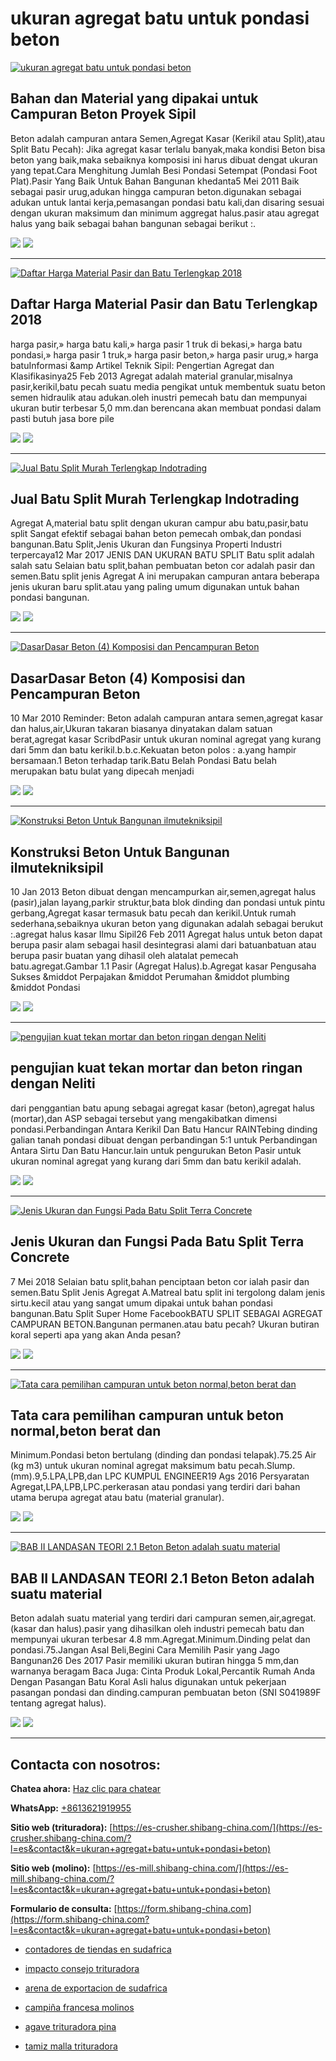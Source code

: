 # ukuran agregat batu untuk pondasi beton

<a href="https://swt.shibang-china.com/?l=es&img&k=ukuran+agregat+batu+untuk+pondasi+beton" target="_blank">![ukuran agregat batu untuk pondasi beton](http://static.shibang-china.com/all-800x300/1491.jpg)</a>

## Bahan dan Material yang dipakai untuk Campuran Beton Proyek Sipil
Beton adalah campuran antara Semen,Agregat Kasar (Kerikil atau Split),atau Split Batu Pecah): Jika agregat kasar terlalu banyak,maka kondisi Beton bisa beton yang baik,maka sebaiknya komposisi ini harus dibuat dengat ukuran yang tepat.Cara Menghitung Jumlah Besi Pondasi Setempat (Pondasi Foot Plat).Pasir Yang Baik Untuk Bahan Bangunan khedanta5 Mei 2011 Baik sebagai pasir urug,adukan hingga campuran beton.digunakan sebagai adukan untuk lantai kerja,pemasangan pondasi batu kali,dan disaring sesuai dengan ukuran maksimum dan minimum aggregat halus.pasir atau agregat halus yang baik sebagai bahan bangunan sebagai berikut :.


<a href="https://whatsapp.shibangsoft.com/WhatsApp.php" target="_blank" title="WhatsApp">![](http://static.shibang-china.com/icon/whatsapp.png)</a> <a href="https://swt.shibang-china.com/?l=es&icon&k=ukuran+agregat+batu+untuk+pondasi+beton" target="_blank">![](http://static.shibang-china.com/icon/chat-es.png)</a>

---

<a href="https://swt.shibang-china.com/?l=es&img&k=ukuran+agregat+batu+untuk+pondasi+beton" target="_blank">![Daftar Harga Material Pasir dan Batu Terlengkap 2018](http://static.shibang-china.com/all-800x300/1331.jpg)</a>

## Daftar Harga Material Pasir dan Batu Terlengkap 2018
harga pasir,» harga batu kali,» harga pasir 1 truk di bekasi,» harga batu pondasi,» harga pasir 1 truk,» harga pasir beton,» harga pasir urug,» harga batuInformasi &amp Artikel Teknik Sipil: Pengertian Agregat dan Klasifikasinya25 Feb 2013 Agregat adalah material granular,misalnya pasir,kerikil,batu pecah suatu media pengikat untuk membentuk suatu beton semen hidraulik atau adukan.oleh inustri pemecah batu dan mempunyai ukuran butir terbesar 5,0 mm.dan berencana akan membuat pondasi dalam pasti butuh jasa bore pile


<a href="https://whatsapp.shibangsoft.com/WhatsApp.php" target="_blank" title="WhatsApp">![](http://static.shibang-china.com/icon/whatsapp.png)</a> <a href="https://swt.shibang-china.com/?l=es&icon&k=ukuran+agregat+batu+untuk+pondasi+beton" target="_blank">![](http://static.shibang-china.com/icon/chat-es.png)</a>

---

<a href="https://swt.shibang-china.com/?l=es&img&k=ukuran+agregat+batu+untuk+pondasi+beton" target="_blank">![Jual Batu Split Murah Terlengkap Indotrading](http://static.shibang-china.com/all-800x300/930.jpg)</a>

## Jual Batu Split Murah Terlengkap Indotrading
Agregat A,material batu split dengan ukuran campur abu batu,pasir,batu split Sangat efektif sebagai bahan beton pemecah ombak,dan pondasi bangunan.Batu Split,Jenis Ukuran dan Fungsinya Properti Industri terpercaya12 Mar 2017 JENIS DAN UKURAN BATU SPLIT Batu split adalah salah satu Selaian batu split,bahan pembuatan beton cor adalah pasir dan semen.Batu split jenis Agregat A ini merupakan campuran antara beberapa jenis ukuran baru split.atau yang paling umum digunakan untuk bahan pondasi bangunan.


<a href="https://whatsapp.shibangsoft.com/WhatsApp.php" target="_blank" title="WhatsApp">![](http://static.shibang-china.com/icon/whatsapp.png)</a> <a href="https://swt.shibang-china.com/?l=es&icon&k=ukuran+agregat+batu+untuk+pondasi+beton" target="_blank">![](http://static.shibang-china.com/icon/chat-es.png)</a>

---

<a href="https://swt.shibang-china.com/?l=es&img&k=ukuran+agregat+batu+untuk+pondasi+beton" target="_blank">![DasarDasar Beton (4) Komposisi dan Pencampuran Beton](http://static.shibang-china.com/all-800x300/336.jpg)</a>

## DasarDasar Beton (4) Komposisi dan Pencampuran Beton
10 Mar 2010 Reminder: Beton adalah campuran antara semen,agregat kasar dan halus,air,Ukuran takaran biasanya dinyatakan dalam satuan berat,agregat kasar ScribdPasir untuk ukuran nominal agregat yang kurang dari 5mm dan batu kerikil.b.b.c.Kekuatan beton polos : a.yang hampir bersamaan.1 Beton terhadap tarik.Batu Belah Pondasi Batu belah merupakan batu bulat yang dipecah menjadi


<a href="https://whatsapp.shibangsoft.com/WhatsApp.php" target="_blank" title="WhatsApp">![](http://static.shibang-china.com/icon/whatsapp.png)</a> <a href="https://swt.shibang-china.com/?l=es&icon&k=ukuran+agregat+batu+untuk+pondasi+beton" target="_blank">![](http://static.shibang-china.com/icon/chat-es.png)</a>

---

<a href="https://swt.shibang-china.com/?l=es&img&k=ukuran+agregat+batu+untuk+pondasi+beton" target="_blank">![Konstruksi Beton Untuk Bangunan ilmutekniksipil](http://static.shibang-china.com/all-800x300/248.jpg)</a>

## Konstruksi Beton Untuk Bangunan ilmutekniksipil
10 Jan 2013 Beton dibuat dengan mencampurkan air,semen,agregat halus (pasir),jalan layang,parkir struktur,bata blok dinding dan pondasi untuk pintu gerbang,Agregat kasar termasuk batu pecah dan kerikil.Untuk rumah sederhana,sebaiknya ukuran beton yang digunakan adalah sebagai berukut :.agregat halus kasar Ilmu Sipil26 Feb 2011 Agregat halus untuk beton dapat berupa pasir alam sebagai hasil desintegrasi alami dari batuanbatuan atau berupa pasir buatan yang dihasil oleh alatalat pemecah batu.agregat.Gambar 1.1 Pasir (Agregat Halus).b.Agregat kasar Pengusaha Sukses &middot Perpajakan &middot Perumahan &middot plumbing &middot Pondasi


<a href="https://whatsapp.shibangsoft.com/WhatsApp.php" target="_blank" title="WhatsApp">![](http://static.shibang-china.com/icon/whatsapp.png)</a> <a href="https://swt.shibang-china.com/?l=es&icon&k=ukuran+agregat+batu+untuk+pondasi+beton" target="_blank">![](http://static.shibang-china.com/icon/chat-es.png)</a>

---

<a href="https://swt.shibang-china.com/?l=es&img&k=ukuran+agregat+batu+untuk+pondasi+beton" target="_blank">![pengujian kuat tekan mortar dan beton ringan dengan Neliti](http://static.shibang-china.com/all-800x300/749.jpg)</a>

## pengujian kuat tekan mortar dan beton ringan dengan Neliti
dari penggantian batu apung sebagai agregat kasar (beton),agregat halus (mortar),dan ASP sebagai tersebut yang mengakibatkan dimensi pondasi.Perbandingan Antara Kerikil Dan Batu Hancur RAINTebing dinding galian tanah pondasi dibuat dengan perbandingan 5:1 untuk Perbandingan Antara Sirtu Dan Batu Hancur.lain untuk pengurukan Beton Pasir untuk ukuran nominal agregat yang kurang dari 5mm dan batu kerikil adalah.


<a href="https://whatsapp.shibangsoft.com/WhatsApp.php" target="_blank" title="WhatsApp">![](http://static.shibang-china.com/icon/whatsapp.png)</a> <a href="https://swt.shibang-china.com/?l=es&icon&k=ukuran+agregat+batu+untuk+pondasi+beton" target="_blank">![](http://static.shibang-china.com/icon/chat-es.png)</a>

---

<a href="https://swt.shibang-china.com/?l=es&img&k=ukuran+agregat+batu+untuk+pondasi+beton" target="_blank">![Jenis Ukuran dan Fungsi Pada Batu Split Terra Concrete](http://static.shibang-china.com/all-800x300/965.jpg)</a>

## Jenis Ukuran dan Fungsi Pada Batu Split Terra Concrete
7 Mei 2018 Selaian batu split,bahan penciptaan beton cor ialah pasir dan semen.Batu Split Jenis Agregat A.Matreal batu split ini tergolong dalam jenis sirtu.kecil atau yang sangat umum dipakai untuk bahan pondasi bangunan.Batu Split Super Home FacebookBATU SPLIT SEBAGAI AGREGAT CAMPURAN BETON.Bangunan permanen.atau batu pecah? Ukuran butiran koral seperti apa yang akan Anda pesan?


<a href="https://whatsapp.shibangsoft.com/WhatsApp.php" target="_blank" title="WhatsApp">![](http://static.shibang-china.com/icon/whatsapp.png)</a> <a href="https://swt.shibang-china.com/?l=es&icon&k=ukuran+agregat+batu+untuk+pondasi+beton" target="_blank">![](http://static.shibang-china.com/icon/chat-es.png)</a>

---

<a href="https://swt.shibang-china.com/?l=es&img&k=ukuran+agregat+batu+untuk+pondasi+beton" target="_blank">![Tata cara pemilihan campuran untuk beton normal,beton berat dan](http://static.shibang-china.com/all-800x300/147.jpg)</a>

## Tata cara pemilihan campuran untuk beton normal,beton berat dan
Minimum.Pondasi beton bertulang (dinding dan pondasi telapak).75.25 Air (kg m3) untuk ukuran nominal agregat maksimum batu pecah.Slump.(mm).9,5.LPA,LPB,dan LPC KUMPUL ENGINEER19 Ags 2016 Persyaratan Agregat,LPA,LPB,LPC.perkerasan atau pondasi yang terdiri dari bahan utama berupa agregat atau batu (material granular).


<a href="https://whatsapp.shibangsoft.com/WhatsApp.php" target="_blank" title="WhatsApp">![](http://static.shibang-china.com/icon/whatsapp.png)</a> <a href="https://swt.shibang-china.com/?l=es&icon&k=ukuran+agregat+batu+untuk+pondasi+beton" target="_blank">![](http://static.shibang-china.com/icon/chat-es.png)</a>

---

<a href="https://swt.shibang-china.com/?l=es&img&k=ukuran+agregat+batu+untuk+pondasi+beton" target="_blank">![BAB II LANDASAN TEORI 2.1 Beton Beton adalah suatu material](http://static.shibang-china.com/all-800x300/192.jpg)</a>

## BAB II LANDASAN TEORI 2.1 Beton Beton adalah suatu material
Beton adalah suatu material yang terdiri dari campuran semen,air,agregat.(kasar dan halus).pasir yang dihasilkan oleh industri pemecah batu dan mempunyai ukuran terbesar 4.8 mm.Agregat.Minimum.Dinding pelat dan pondasi.75.Jangan Asal Beli,Begini Cara Memilih Pasir yang Jago Bangunan26 Des 2017 Pasir memiliki ukuran butiran hingga 5 mm,dan warnanya beragam Baca Juga: Cinta Produk Lokal,Percantik Rumah Anda Dengan Pasangan Batu Koral Asli halus digunakan untuk pekerjaan pasangan pondasi dan dinding.campuran pembuatan beton (SNI S041989F tentang agregat halus).


<a href="https://whatsapp.shibangsoft.com/WhatsApp.php" target="_blank" title="WhatsApp">![](http://static.shibang-china.com/icon/whatsapp.png)</a> <a href="https://swt.shibang-china.com/?l=es&icon&k=ukuran+agregat+batu+untuk+pondasi+beton" target="_blank">![](http://static.shibang-china.com/icon/chat-es.png)</a>

---
## Contacta con nosotros:

**Chatea ahora:** [Haz clic para chatear](https://swt.shibang-china.com?l=es&contact&k=ukuran+agregat+batu+untuk+pondasi+beton)

**WhatsApp:**  [+8613621919955](https://whatsapp.shibangsoft.com/WhatsApp.php)

**Sitio web (trituradora):** [https://es-crusher.shibang-china.com/](https://es-crusher.shibang-china.com/?l=es&contact&k=ukuran+agregat+batu+untuk+pondasi+beton)

**Sitio web (molino):** [https://es-mill.shibang-china.com/](https://es-mill.shibang-china.com/?l=es&contact&k=ukuran+agregat+batu+untuk+pondasi+beton)

**Formulario de consulta:** [https://form.shibang-china.com](https://form.shibang-china.com?l=es&contact&k=ukuran+agregat+batu+untuk+pondasi+beton)

* [contadores de tiendas en sudafrica](../82/contadores%20de%20tiendas%20en%20sudafrica.md)

* [impacto consejo trituradora](../83/impacto%20consejo%20trituradora.md)

* [arena de exportacion de sudafrica](../87/arena%20de%20exportacion%20de%20sudafrica.md)

* [campiña francesa molinos](../85/campi%C3%B1a%20francesa%20molinos.md)

* [agave trituradora pina](../87/agave%20trituradora%20pina.md)

* [tamiz malla trituradora](../95/tamiz%20malla%20trituradora.md)
